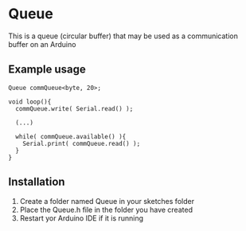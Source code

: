 # Queue

This is a queue (circular buffer) that may be used as a communication buffer
on an Arduino

## Example usage

```
Queue commQueue<byte, 20>;

void loop(){
  commQueue.write( Serial.read() );

  (...)

  while( commQueue.available() ){
    Serial.print( commQueue.read() );
  }
}
```

## Installation

1. Create a folder named Queue in your sketches folder
2. Place the Queue.h file in the folder you have created
3. Restart yor Arduino IDE if it is running

